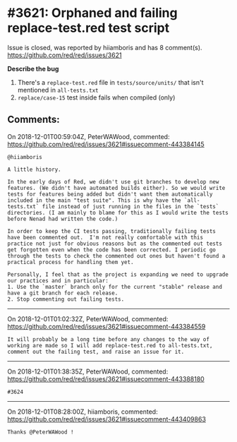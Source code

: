 
#3621: Orphaned and failing replace-test.red test script
================================================================================
Issue is closed, was reported by hiiamboris and has 8 comment(s).
<https://github.com/red/red/issues/3621>

**Describe the bug**
1) There's a `replace-test.red` file in `tests/source/units/` that isn't mentioned in `all-tests.txt`
2) `replace/case-15` test inside fails when compiled (only)




Comments:
--------------------------------------------------------------------------------

On 2018-12-01T00:59:04Z, PeterWAWood, commented:
<https://github.com/red/red/issues/3621#issuecomment-443384145>

    @hiiamboris 
    
    A little history.
    
    In the early days of Red, we didn't use git branches to develop new features. (We didn't have automated builds either). So we would write tests for features being added but didn't want them automatically included in the main "test suite". This is why have the `all-tests.txt` file instead of just running in the files in the `tests` directories. (I am mainly to blame for this as I would write the tests before Nenad had written the code.)
    
    In order to keep the CI tests passing, traditionally failing tests have been commented out.  I'm not really comfortable with this practice not just for obvious reasons but as the commented out tests get forgotten even when the code has been corrected. I periodic go through the tests to check the commented out ones but haven't found a practical process for handling them yet.
    
    Personally, I feel that as the project is expanding we need to upgrade our practices and in particular:
    1. Use the `master` branch only for the current "stable" release and have a git branch for each release.
    2. Stop commenting out failing tests.

--------------------------------------------------------------------------------

On 2018-12-01T01:02:32Z, PeterWAWood, commented:
<https://github.com/red/red/issues/3621#issuecomment-443384559>

    It will probably be a long time before any changes to the way of working are made so I will add replace-test.red to all-tests.txt, comment out the failing test, and raise an issue for it.

--------------------------------------------------------------------------------

On 2018-12-01T01:38:35Z, PeterWAWood, commented:
<https://github.com/red/red/issues/3621#issuecomment-443388180>

    #3624

--------------------------------------------------------------------------------

On 2018-12-01T08:28:00Z, hiiamboris, commented:
<https://github.com/red/red/issues/3621#issuecomment-443409863>

    Thanks @PeterWAWood !

